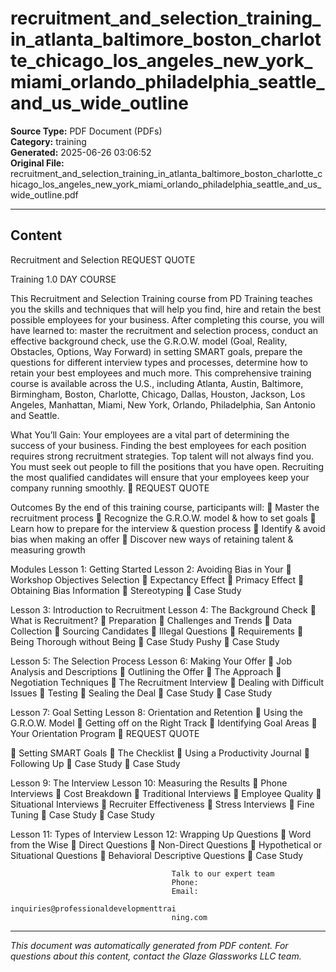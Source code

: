 ﻿# recruitment_and_selection_training_in_atlanta_baltimore_boston_charlotte_chicago_los_angeles_new_york_miami_orlando_philadelphia_seattle_and_us_wide_outline

**Source Type:** PDF Document (PDFs)  
**Category:** training  
**Generated:** 2025-06-26 03:06:52  
**Original File:** recruitment_and_selection_training_in_atlanta_baltimore_boston_charlotte_chicago_los_angeles_new_york_miami_orlando_philadelphia_seattle_and_us_wide_outline.pdf

---

## Content

Recruitment
and Selection                                                            REQUEST QUOTE



Training                                                                1.0 DAY COURSE




This Recruitment and Selection Training course from PD Training teaches you
the skills and techniques that will help you find, hire and retain the best
possible employees for your business.
After completing this course, you will have learned to: master the recruitment
and selection process, conduct an effective background check, use the
G.R.O.W. model (Goal, Reality, Obstacles, Options, Way Forward) in setting
SMART goals, prepare the questions for different interview types and
processes, determine how to retain your best employees and much more.
This comprehensive training course is available across the U.S., including
Atlanta, Austin, Baltimore, Birmingham, Boston, Charlotte, Chicago, Dallas,
Houston, Jackson, Los Angeles, Manhattan, Miami, New York, Orlando,
Philadelphia, San Antonio and Seattle.




What You’ll Gain:
Your employees are a vital part of determining the success of your business. Finding the
best employees for each position requires strong recruitment strategies. Top talent will not
always find you. You must seek out people to fill the positions that you have open.
Recruiting the most qualified candidates will ensure that your employees keep your
company running smoothly.
                                                                          REQUEST QUOTE




Outcomes
By the end of this training course, participants will:
    Master the recruitment process
    Recognize the G.R.O.W. model & how to set goals
    Learn how to prepare for the interview & question process
    Identify & avoid bias when making an offer
    Discover new ways of retaining talent & measuring growth




Modules
 Lesson 1: Getting Started               Lesson 2: Avoiding Bias in Your
    Workshop Objectives                 Selection
                                             Expectancy Effect
                                             Primacy Effect
                                             Obtaining Bias Information
                                             Stereotyping
                                             Case Study


 Lesson 3: Introduction to Recruitment   Lesson 4: The Background Check
    What is Recruitment?                    Preparation
    Challenges and Trends                   Data Collection
    Sourcing Candidates                     Illegal Questions
    Requirements                            Being Thorough without Being
    Case Study                                Pushy
                                             Case Study


 Lesson 5: The Selection Process         Lesson 6: Making Your Offer
    Job Analysis and Descriptions           Outlining the Offer
    The Approach                            Negotiation Techniques
    The Recruitment Interview               Dealing with Difficult Issues
    Testing                                 Sealing the Deal
    Case Study                              Case Study


 Lesson 7: Goal Setting                  Lesson 8: Orientation and Retention
    Using the G.R.O.W. Model                Getting off on the Right Track
    Identifying Goal Areas                  Your Orientation Program
                                                                       REQUEST QUOTE




      Setting SMART Goals                   The Checklist
      Using a Productivity Journal          Following Up
      Case Study                            Case Study


Lesson 9: The Interview                Lesson 10: Measuring the Results
   Phone Interviews                       Cost Breakdown
   Traditional Interviews                 Employee Quality
   Situational Interviews                 Recruiter Effectiveness
   Stress Interviews                      Fine Tuning
   Case Study                             Case Study


Lesson 11: Types of Interview          Lesson 12: Wrapping Up
Questions                                  Word from the Wise
   Direct Questions
   Non-Direct Questions
   Hypothetical or Situational
      Questions
   Behavioral Descriptive Questions
   Case Study




                                        Talk to our expert team
                                        Phone:
                                        Email:
                                        inquiries@professionaldevelopmenttrai
                                        ning.com

---

*This document was automatically generated from PDF content. For questions about this content, contact the Glaze Glassworks LLC team.*
